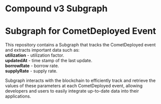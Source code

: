 # Compound v3 Subgraph
# Subgraph for CometDeployed Event

This repository contains a Subgraph that tracks the CometDeployed event and extracts important data such as:  
**utilization** - utilization factor.  
**updatedAt** - time stamp of the last update.  
**borrowRate** - borrow rate.  
**supplyRate** - supply rate.  

Subgraph interacts with the blockchain to efficiently track and retrieve the values of these parameters at each CometDeployed event, allowing developers and users to easily integrate up-to-date data into their applications.
